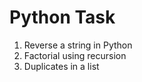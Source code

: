 # Python Task
 1) Reverse a string in Python
 2) Factorial using recursion
 3) Duplicates in a list
